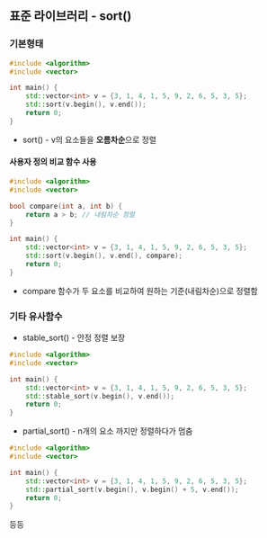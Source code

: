 ## 표준 라이브러리 - sort()



### 기본형태

```c++
#include <algorithm>
#include <vector>

int main() {
    std::vector<int> v = {3, 1, 4, 1, 5, 9, 2, 6, 5, 3, 5};
    std::sort(v.begin(), v.end());
    return 0;
}
```

- sort() - v의 요소들을 **오름차순**으로 정렬

#### 사용자 정의 비교 함수 사용

```c++
#include <algorithm>
#include <vector>

bool compare(int a, int b) {
    return a > b; // 내림차순 정렬
}

int main() {
    std::vector<int> v = {3, 1, 4, 1, 5, 9, 2, 6, 5, 3, 5};
    std::sort(v.begin(), v.end(), compare);
    return 0;
}
```

- compare 함수가 두 요소를 비교하여 원하는 기준(내림차순)으로 정렬함

### 기타 유사함수

- stable_sort() - 안정 정렬 보장

```c++
#include <algorithm>
#include <vector>

int main() {
    std::vector<int> v = {3, 1, 4, 1, 5, 9, 2, 6, 5, 3, 5};
    std::stable_sort(v.begin(), v.end());
    return 0;
}
```

- partial_sort() - n개의 요소 까지만 정렬하다가 멈춤

```c++
#include <algorithm>
#include <vector>

int main() {
    std::vector<int> v = {3, 1, 4, 1, 5, 9, 2, 6, 5, 3, 5};
    std::partial_sort(v.begin(), v.begin() + 5, v.end());
    return 0;
}
```



등등

